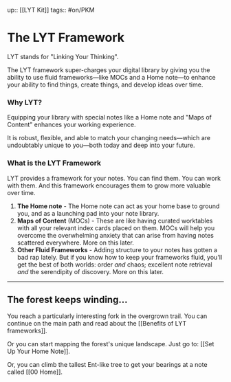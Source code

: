 up:: [[LYT Kit]]
tags:: #on/PKM 

# The LYT Framework
LYT stands for "Linking Your Thinking".

The LYT framework super-charges your digital library by giving you the ability to use fluid frameworks—like MOCs and a Home note—to enhance your ability to find things, create things, and develop ideas over time.

### Why LYT?
Equipping your library with special notes like a Home note and "Maps of Content" enhances your working experience.

It is robust, flexible, and able to match your changing needs—which are undoubtably unique to you—both today and deep into your future.

### What is the LYT Framework
LYT provides a framework for your notes. You can find them. You can work with them. And this framework encourages them to grow more valuable over time.

1. **The Home note** - The Home note can act as your home base to ground you, and as a launching pad into your note library.
2. **Maps of Content** (MOCs) - These are like having curated worktables with all your relevant index cards placed on them. MOCs will help you overcome the overwhelming anxiety that can arise from having notes scattered everywhere. More on this later.
3. **Other Fluid Frameworks** -  Adding structure to your notes has gotten a bad rap lately. But if you know how to keep your frameworks fluid, you'll get the best of both worlds: order *and* chaos; excellent note retrieval *and* the serendipity of discovery. More on this later. <!--with fluid structures, The LYT Framework emphasizes linked frameworks.-->
---
## The forest keeps winding...
You reach a particularly interesting fork in the overgrown trail. You can continue on the main path and read about the [[Benefits of LYT frameworks]].

Or you can start mapping the forest's unique landscape. Just go to: [[Set Up Your Home Note]].

Or, you can climb the tallest Ent-like tree to get your bearings at a note called [[00 Home]].